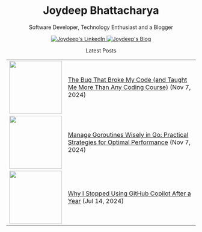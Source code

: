 <h1 align="center">Joydeep Bhattacharya</h1>
<p align="center">Software Developer, Technology Enthusiast and a Blogger</p>
<p align="center">
  <a href="https://www.linkedin.com/in/linkwithjoy/">
    <img src="https://img.shields.io/badge/LinkedIn-0077B5?style=for-the-badge&logo=linkedin&logoColor=white" alt="Joydeep's LinkedIn"/>
  </a>

  <a href="https://medium.com/@linkwithjoydeep">
    <img src="https://img.shields.io/badge/Medium-12100E?style=for-the-badge&logo=medium&logoColor=white" alt="Joydeep's Blog"/>
  </a>
</p>

<p align="center">Latest Posts</p>

<table align="center">
  <tr>
    <td>
      <a href="https://medium.com/@linkwithjoydeep/the-bug-that-broke-my-code-and-taught-me-more-than-any-coding-course-68bea5c23d74">
        <img width="140px" src="https://miro.medium.com/v2/resize:fit:1400/format:webp/1*gHqUCokd1L33KsVtYLR1Bg.jpeg">
      </a>
    </td>
    <td>
      <a href="https://medium.com/@linkwithjoydeep/the-bug-that-broke-my-code-and-taught-me-more-than-any-coding-course-68bea5c23d74">The Bug That Broke My Code (and Taught Me More Than Any Coding Course)</a> (Nov 7, 2024) <br />
    </td>
  </tr>
  <tr>
    <td>
      <a href="https://medium.com/@linkwithjoydeep/manage-goroutines-wisely-in-go-practical-strategies-for-optimal-performance-b33a0ea33e52">
        <img width="140px" src="https://miro.medium.com/v2/resize:fit:1400/format:webp/1*hCIhKJGvWUTt3nyni9LDbw.jpeg">
      </a>
    </td>
    <td>
      <a href="https://medium.com/@linkwithjoydeep/manage-goroutines-wisely-in-go-practical-strategies-for-optimal-performance-b33a0ea33e52">Manage Goroutines Wisely in Go: Practical Strategies for Optimal Performance</a> (Nov 7, 2024) <br />
    </td>
  </tr>
  <tr>
    <td>
      <a href="https://medium.com/@linkwithjoydeep/why-i-stopped-using-github-copilot-after-a-year-f3012aa86a26">
        <img width="140px" src="https://miro.medium.com/v2/resize:fit:1400/format:webp/0*G1dqniIJrNnjptVR">
      </a>
    </td>
    <td>
      <a href="https://medium.com/@linkwithjoydeep/why-i-stopped-using-github-copilot-after-a-year-f3012aa86a26">Why I Stopped Using GitHub Copilot After a Year</a> (Jul 14, 2024) <br />
    </td>
  </tr>
</table>
